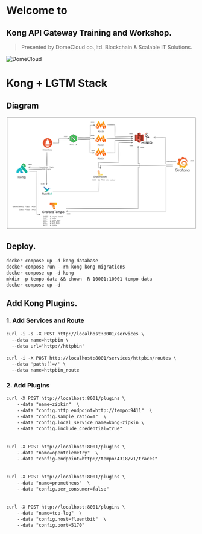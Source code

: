 # Welcome to
## Kong API Gateway Training and Workshop.

> Presented by DomeCloud co.,ltd.
Blockchain & Scalable IT Solutions.

![DomeCloud](https://avatars.githubusercontent.com/u/16351976?s=200&v=4)

# Kong + LGTM Stack

## Diagram
![Kong-LGTM](kong-lgtm.png)

## Deploy.
```
docker compose up -d kong-database
docker compose run --rm kong kong migrations
docker compose up -d kong
mkdir -p tempo-data && chown -R 10001:10001 tempo-data
docker compose up -d
```

## Add Kong Plugins.

### 1. Add Services and Route
```
curl -i -s -X POST http://localhost:8001/services \
  --data name=httpbin \
  --data url='http://httpbin'

curl -i -X POST http://localhost:8001/services/httpbin/routes \
  --data 'paths[]=/' \
  --data name=httpbin_route
```

### 2. Add Plugins
```
curl -X POST http://localhost:8001/plugins \
    --data "name=zipkin"  \
    --data "config.http_endpoint=http://tempo:9411"  \
    --data "config.sample_ratio=1"  \
    --data "config.local_service_name=kong-zipkin \
    --data "config.include_credential=true"


curl -X POST http://localhost:8001/plugins \
    --data "name=opentelemetry"  \
    --data "config.endpoint=http://tempo:4318/v1/traces"


curl -X POST http://localhost:8001/plugins \
    --data "name=prometheus"  \
    --data "config.per_consumer=false"


curl -X POST http://localhost:8001/plugins \
    --data "name=tcp-log"  \
    --data "config.host=fluentbit"  \
    --data "config.port=5170"

```
